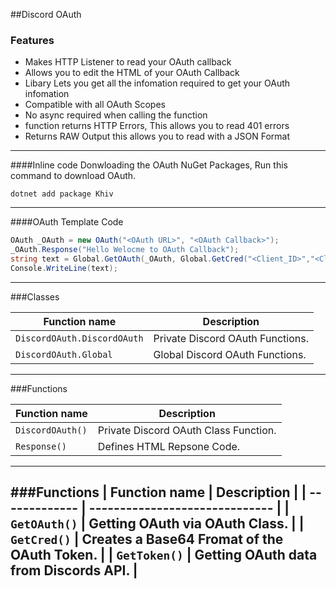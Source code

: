 ##Discord OAuth

### Features

- Makes HTTP Listener to read your OAuth callback
- Allows you to edit the HTML of your OAuth Callback
- Libary Lets you get all the infomation required to get your OAuth infomation
- Compatible with all OAuth Scopes
- No async required when calling the function
- function returns HTTP Errors, This allows you to read 401 errors
- Returns RAW Output this allows you to read with a JSON Format
---


####Inline code
Donwloading the OAuth NuGet Packages, Run this command to download OAuth.

`dotnet add package Khiv`

---
####OAuth Template Code

```cs
OAuth _OAuth = new OAuth("<OAuth URL>", "<OAuth Callback>");
_OAuth.Response("Hello Welocme to OAuth Callback");
string text = Global.GetOAuth(_OAuth, Global.GetCred("<Client_ID>","<Client_Secret>")).Result;
Console.WriteLine(text);
```
----
 ###Classes
                    

| Function name | Description                    |
| ------------- | ------------------------------ |
| `DiscordOAuth.DiscordOAuth`      | Private Discord OAuth Functions. |
| `DiscordOAuth.Global`  | Global Discord OAuth Functions. |
----

###Functions
                    

| Function name | Description                    |
| ------------- | ------------------------------ |
| `DiscordOAuth()`      |  Private Discord OAuth Class Function.  |
| `Response()`   |  Defines HTML Repsone Code.  |
----
###Functions
| Function name | Description                    |
| ------------- | ------------------------------ |
| `GetOAuth()`      | Getting OAuth via OAuth Class. |
| `GetCred()`   |  Creates a Base64 Fromat of the OAuth Token.  |
| `GetToken()`   |  Getting OAuth data from Discords API.  |
----
